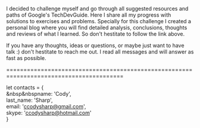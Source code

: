 I decided to challenge myself and go through all suggested resources and paths of Google's TechDevGuide. 
Here I share all my progress with solutions to exercises and problems. 
Specially for this challenge I created a personal blog where you will find detailed analysis, conclusions, thoughts and reviews of what I learned.
So don't hestitate to follow the link above.

If you have any thoughts, ideas or questions, or maybe just want to have talk :) don't hestitate to reach me out. 
I read all messages and will answer as fast as possible.


========================================================================================

let contacts = {<br />
&nbsp&nbspname: 'Cody',<br />
    last_name: 'Sharp',<br />
    email: 'ccodysharp@gmail.com',<br />
    skype: 'ccodysharp@hotmail.com'<br />
}
